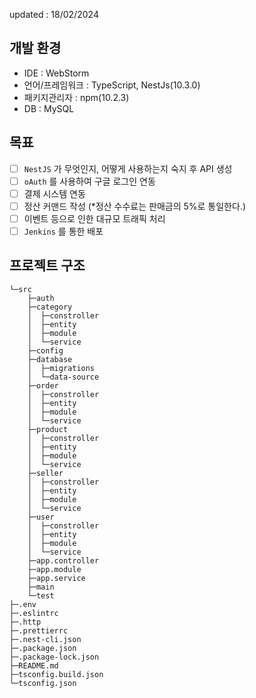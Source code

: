 updated : 18/02/2024

## 개발 환경
- IDE : WebStorm
- 언어/프레임워크 : TypeScript, NestJs(10.3.0)
- 패키지관리자 : npm(10.2.3)
- DB : MySQL

## 목표
- [ ] ```NestJS``` 가 무엇인지, 어떻게 사용하는지 숙지 후 API 생성
- [ ] ```oAuth``` 를 사용하여 구글 로그인 연동
- [ ] 결제 시스템 연동
- [ ] 정산 커맨드 작성 (*정산 수수료는 판매금의 5%로 통일한다.)
- [ ] 이벤트 등으로 인한 대규모 트래픽 처리
- [ ] ```Jenkins``` 를 통한 배포

## 프로젝트 구조
```
└─src
    ├─auth
    ├─category
    │  ├─constroller
    │  ├─entity
    │  ├─module
    │  └─service
    ├─config
    ├─database
    │  ├─migrations
    │  └─data-source
    ├─order
    │  ├─constroller
    │  ├─entity
    │  ├─module
    │  └─service
    ├─product
    │  ├─constroller
    │  ├─entity
    │  ├─module
    │  └─service
    ├─seller
    │  ├─constroller
    │  ├─entity
    │  ├─module
    │  └─service
    ├─user
    │  ├─constroller
    │  ├─entity
    │  ├─module
    │  └─service
    ├─app.controller
    ├─app.module
    ├─app.service
    ├─main
    └─test
├─.env
├─.eslintrc
├─.http
├─.prettierrc
├─.nest-cli.json
├─.package.json
├─.package-lock.json
├─README.md
├─tsconfig.build.json
└─tsconfig.json
```
